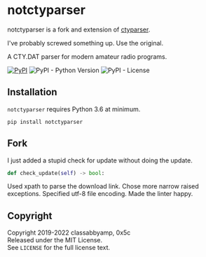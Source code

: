 # notctyparser

notctyparser is a fork and extension of [ctyparser](https://github.com/miaowware/ctyparser).

I've probably screwed something up. Use the original.

A CTY.DAT parser for modern amateur radio programs.

[![PyPI](https://img.shields.io/pypi/v/notctyparser)](https://pypi.org/project/notctyparser/) ![PyPI - Python Version](https://img.shields.io/pypi/pyversions/notctyparser) ![PyPI - License](https://img.shields.io/pypi/l/notctyparser)

## Installation

`notctyparser` requires Python 3.6 at minimum.

```none
pip install notctyparser
```

## Fork

I just added a stupid check for update without doing the update.

```python
def check_update(self) -> bool:
```

Used xpath to parse the download link.
Chose more narrow raised exceptions.
Specified utf-8 file encoding.
Made the linter happy.

## Copyright

Copyright 2019-2022 classabbyamp, 0x5c  
Released under the MIT License.  
See `LICENSE` for the full license text.
